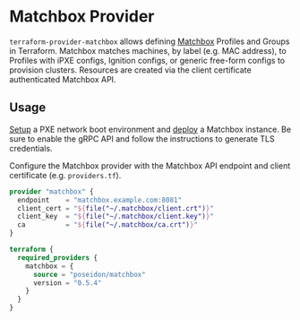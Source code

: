 # Matchbox Provider

`terraform-provider-matchbox` allows defining [Matchbox](https://github.com/poseidon/matchbox) Profiles and Groups in Terraform. Matchbox matches machines, by label (e.g. MAC address), to Profiles with iPXE configs, Ignition configs, or generic free-form configs to provision clusters. Resources are created via the client certificate authenticated Matchbox API.

## Usage

[Setup](https://matchbox.psdn.io/network-setup/) a PXE network boot environment and [deploy](https://matchbox.psdn.io/deployment/) a Matchbox instance. Be sure to enable the gRPC API and follow the instructions to generate TLS credentials.

Configure the Matchbox provider with the Matchbox API endpoint and client certificate (e.g. `providers.tf`).

```tf
provider "matchbox" {
  endpoint    = "matchbox.example.com:8081"
  client_cert = "${file("~/.matchbox/client.crt")}"
  client_key  = "${file("~/.matchbox/client.key")}"
  ca          = "${file("~/.matchbox/ca.crt")}"
}

terraform {
  required_providers {
    matchbox = {
      source = "poseidon/matchbox"
      version = "0.5.4"
    }
  }
}
```
